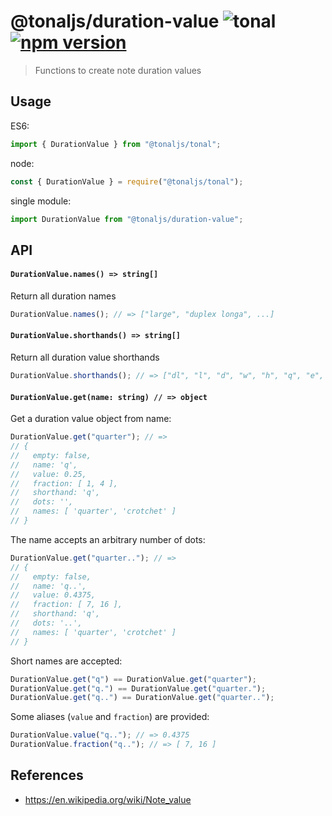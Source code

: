 # @tonaljs/duration-value ![tonal](https://img.shields.io/badge/@tonaljs-duration_value-yellow.svg?style=flat-square) [![npm version](https://img.shields.io/npm/v/@tonaljs/duration-value.svg?style=flat-square)](https://www.npmjs.com/package/@tonaljs/duration-value)

> Functions to create note duration values

## Usage

ES6:

```js
import { DurationValue } from "@tonaljs/tonal";
```

node:

```js
const { DurationValue } = require("@tonaljs/tonal");
```

single module:

```js
import DurationValue from "@tonaljs/duration-value";
```

## API

#### `DurationValue.names() => string[]`

Return all duration names

```js
DurationValue.names(); // => ["large", "duplex longa", ...]
```

#### `DurationValue.shorthands() => string[]`

Return all duration value shorthands

```js
DurationValue.shorthands(); // => ["dl", "l", "d", "w", "h", "q", "e", "s", "t", "sf", "h", "th"]
```

#### `DurationValue.get(name: string) // => object`

Get a duration value object from name:

```js
DurationValue.get("quarter"); // =>
// {
//   empty: false,
//   name: 'q',
//   value: 0.25,
//   fraction: [ 1, 4 ],
//   shorthand: 'q',
//   dots: '',
//   names: [ 'quarter', 'crotchet' ]
// }
```

The name accepts an arbitrary number of dots:

```js
DurationValue.get("quarter.."); // =>
// {
//   empty: false,
//   name: 'q..',
//   value: 0.4375,
//   fraction: [ 7, 16 ],
//   shorthand: 'q',
//   dots: '..',
//   names: [ 'quarter', 'crotchet' ]
// }
```

Short names are accepted:

```js
DurationValue.get("q") == DurationValue.get("quarter");
DurationValue.get("q.") == DurationValue.get("quarter.");
DurationValue.get("q..") == DurationValue.get("quarter..");
```

Some aliases (`value` and `fraction`) are provided:

```js
DurationValue.value("q.."); // => 0.4375
DurationValue.fraction("q.."); // => [ 7, 16 ]
```

## References

- https://en.wikipedia.org/wiki/Note_value
